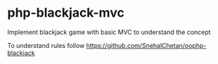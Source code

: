 # php-blackjack-mvc
 Implement blackjack game with basic MVC to understand the concept

To understand rules follow
https://github.com/SnehalChetan/oophp-blackjack
